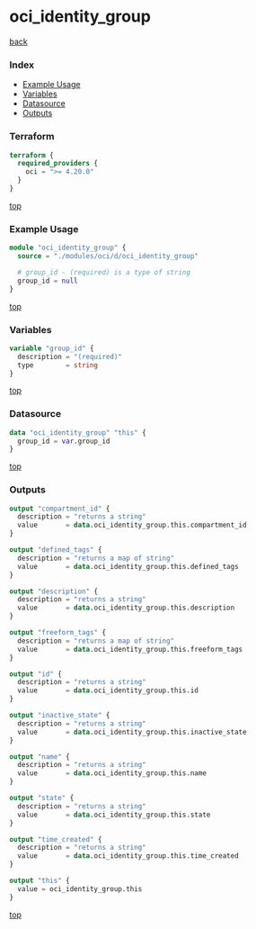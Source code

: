 # oci_identity_group

[back](../oci.md)

### Index

- [Example Usage](#example-usage)
- [Variables](#variables)
- [Datasource](#datasource)
- [Outputs](#outputs)

### Terraform

```terraform
terraform {
  required_providers {
    oci = ">= 4.20.0"
  }
}
```

[top](#index)

### Example Usage

```terraform
module "oci_identity_group" {
  source = "./modules/oci/d/oci_identity_group"

  # group_id - (required) is a type of string
  group_id = null
}
```

[top](#index)

### Variables

```terraform
variable "group_id" {
  description = "(required)"
  type        = string
}
```

[top](#index)

### Datasource

```terraform
data "oci_identity_group" "this" {
  group_id = var.group_id
}
```

[top](#index)

### Outputs

```terraform
output "compartment_id" {
  description = "returns a string"
  value       = data.oci_identity_group.this.compartment_id
}

output "defined_tags" {
  description = "returns a map of string"
  value       = data.oci_identity_group.this.defined_tags
}

output "description" {
  description = "returns a string"
  value       = data.oci_identity_group.this.description
}

output "freeform_tags" {
  description = "returns a map of string"
  value       = data.oci_identity_group.this.freeform_tags
}

output "id" {
  description = "returns a string"
  value       = data.oci_identity_group.this.id
}

output "inactive_state" {
  description = "returns a string"
  value       = data.oci_identity_group.this.inactive_state
}

output "name" {
  description = "returns a string"
  value       = data.oci_identity_group.this.name
}

output "state" {
  description = "returns a string"
  value       = data.oci_identity_group.this.state
}

output "time_created" {
  description = "returns a string"
  value       = data.oci_identity_group.this.time_created
}

output "this" {
  value = oci_identity_group.this
}
```

[top](#index)